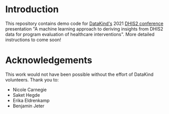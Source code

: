 # Introduction
This repository contains demo code for [DataKind's](https://www.datakind.org/) 2021 [DHIS2 conference](https://dhis2.org/academy/annual-conference/) presentation "A machine learning approach to deriving insights from DHIS2 data for program evaluation of healthcare interventions". More detailed instructions to come soon!

# Acknowledgements 
This work would not have been possible without the effort of DataKind volunteers. Thank you to:
- Nicole Carnegie
- Saket Hegde
- Erika Eldrenkamp
- Benjamin Jeter
